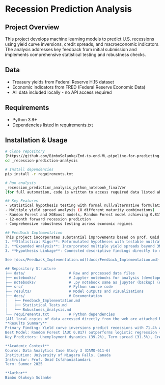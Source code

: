 # Recession Prediction Analysis

## Project Overview
This project develops machine learning models to predict U.S. recessions using yield curve inversions, credit spreads, and macroeconomic indicators. 
The analysis addresses key feedback from initial submission and implements comprehensive statistical testing and robustness checks.

## Data
- Treasury yields from Federal Reserve H.15 dataset
- Economic indicators from FRED (Federal Reserve Economic Data)
- All data included locally - no API access required

## Requirements
- Python 3.8+
- Dependencies listed in requirements.txt

## Installation & Usage
```bash
# Clone repository
(https://github.com/BimboSolanke/End-to-end-ML-pipeline-for-predicting-recessions-using-yield-curves-and-macroeconomic-analysis)
cd _recession-prediction-analysis

# Install dependencies
pip install -r requirements.txt

# Run analysis
_recession_prediction_analysis_python_notebook_finalVer
(for full automation, code is written to access required data listed above straight from the web, however the local copies of the data are attached here.)

## Key Features
- Statistical hypothesis testing with formal null/alternative formulations
- Multiple yield spread analysis (8 different maturity combinations)
- Random Forest and XGBoost models, Random Forest model achieving 0.817 AUC
- 12-month forward recession prediction
- Comprehensive robustness testing across economic regimes

## Feedback Implementation
This project incorporates substantial improvements based on prof. Omid's feedback:
1. **Statistical Rigor**: Reformulated hypotheses with testable null/alternative pairs
2. **Expanded Analysis**: Incorporated multiple yield spreads beyond 3M-10Y
3. **Hypothesis Linkage**: Connected descriptive findings directly to research hypotheses

See [docs/Feedback_Implementation.md](docs/Feedback_Implementation.md) for detailed responses.

## Repository Structure
├── data/                    # Raw and processed data files
├── notebooks/               # Jupyter notebooks for analysis (developed to run automatically while loading all relevant data from the web)
├── notebooks/               # .py notebook same as jupyter (backup) (developed to run automatically while loading all relevant data from the web)
├── src/                     # Python source code
├── results/                 # Model outputs and visualizations
├── docs/                    # Documentation
│   ├── Feedback_Implementation.md
│   ├── Statistical_Tests.md
│   └── Robustness_Analysis.md
└── requirements.txt         # Python dependencies
(All local copies of data accessed directly from the web are attached here as well)
**Results Summary**
Primary Finding: Yield curve inversions predict recessions with 71.4% accuracy within 18 months
Best Model: Random Forest (AUC 0.817) outperforms logistic regression (AUC 0.769)
Key Predictors: Unemployment dynamics (39.2%), Term spread (31.5%), Credit spread (23.6%)

**Academic Context**
Course: Data Analytics Case Study 3 (DAMO-611-6)
Institution: University of Niagara Falls, Canada
Instructor: Prof. Omid Isfahanialamdari
Term: Summer 2025

**Author**
Bimbo Olukoya Solanke
